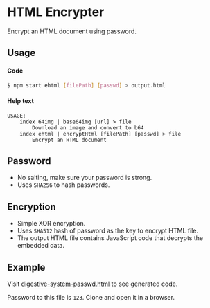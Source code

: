 # HTML Encrypter
Encrypt an HTML document using password.

## Usage

#### Code
```bash
$ npm start ehtml [filePath] [passwd] > output.html
```

#### Help text
```
USAGE:
    index 64img | base64img [url] > file
        Download an image and convert to b64
    index ehtml | encryptHtml [filePath] [passwd] > file
        Encrypt an HTML document
```

## Password
- No salting, make sure your password is strong.
- Uses `SHA256` to hash passwords.

## Encryption
- Simple XOR encryption.
- Uses `SHA512` hash of password as the key to encrypt HTML file.
- The output HTML file contains JavaScript code that decrypts the embedded data.

## Example
Visit [digestive-system-passwd.html](https://github.com/OogleGlu/EncryptHTMLDoc/blob/main/examples/digestive-system-passwd.html) to see generated code.

Password to this file is `123`. Clone and open it in a browser.
